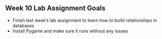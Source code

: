## Week 10 Lab Assignment Goals
* Finish last week’s lab assignment to learn how to build relationships in databases
* Install Pygame and make sure it runs without any issues
